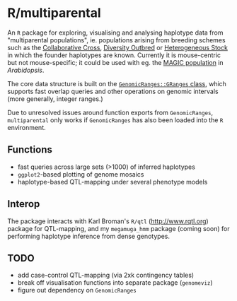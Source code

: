 R/multiparental
==

An `R` package for exploring, visualising and analysing haplotype data from "multiparental populations", ie. populations arising from breeding schemes such as the [Collaborative Cross](http://csbio.unc.edu/CCstatus/index.py), [Diversity Outbred](http://jaxmice.jax.org/strain/009376.html) or [Heterogeneous Stock](http://mus.well.ox.ac.uk/mouse/HS/) in which the founder haplotypes are known.  Currently it is mouse-centric but not mouse-specific; it could be used with eg. the [MAGIC population](http://mus.well.ox.ac.uk/19genomes/magic.html) in *Arabidopsis*.

The core data structure is built on the [`GenomicRanges::GRanges` class](http://www.bioconductor.org/packages/release/bioc/html/GenomicRanges.html), which supports fast overlap queries and other operations on genomic intervals (more generally, integer ranges.)

Due to unresolved issues around function exports from `GenomicRanges`, `multiparental` only works if `GenomicRanges` has also been loaded into the `R` environment.

Functions
--
* fast queries across large sets (>1000) of inferred haplotypes
* `ggplot2`-based plotting of genome mosaics
* haplotype-based QTL-mapping under several phenotype models

Interop
--
The package interacts with Karl Broman's `R/qtl` (http://www.rqtl.org) package for QTL-mapping, and my `megamuga_hmm` package (coming soon) for performing haplotype inference from dense genotypes.

TODO
--
* add case-control QTL-mapping (via 2xk contingency tables)
* break off visualisation functions into separate package (`genomeviz`)
* figure out dependency on `GenomicRanges`
